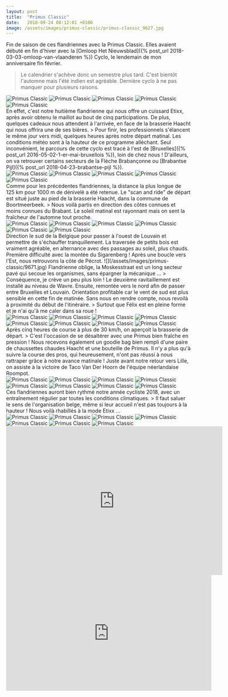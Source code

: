 ```yaml
---
layout: post
title:  "Primus Classic"
date:   2018-09-24 08:12:01 +0100
image: /assets/images/primus-classic/primus-classic_9627.jpg
---
```

Fin de saison de ces flandriennes avec la Primus Classic.
Elles avaient débuté en fin d'hiver avec la [Omloop Het Nieuwsblad]({% post_url 2018-03-03-omloop-van-vlaanderen %}) Cyclo, le lendemain de mon anniversaire fin février.
> Le calendrier s'achève donc un semestre plus tard.
C'est bientôt l'automne mais l'été indien est agréable.
Dernière cyclo à ne pas manquer pour plusieurs raisons.
<div class="gallery-box">
  <div class="gallery">
<img src="/assets/images/primus-classic/primus-classic_9623.jpg" title="" alt="Primus Classic" >
<img src="/assets/images/primus-classic/primus-classic_9624.jpg" title="" alt="Primus Classic" >
<img src="/assets/images/primus-classic/primus-classic_9625.jpg" title="" alt="Primus Classic" >
<img src="/assets/images/primus-classic/primus-classic_9626.jpg" title="Brasserie Haacht" alt="Primus Classic" >
<img src="/assets/images/primus-classic/primus-classic_9668.jpg" title="" alt="Primus Classic" >
</div>
</div>
En effet, c'est notre huitième flandrienne qui nous offre un cuissard Etixx, après avoir obtenu le maillot au bout de cinq participations.
De plus, quelques cadeaux nous attendent à l'arrivée, en face de la brasserie Haacht qui nous offrira une de ses bières.
> Pour finir, les professionnels s'élancent le même jour vers midi, quelques heures après notre départ matinal.
Les conditions météo sont à la hauteur de ce programme alléchant.
Seul inconvénient, le parcours de cette cyclo est tracé à l'est de [Bruxelles]({% post_url 2016-05-02-1-er-mai-bruxellois %}), loin de chez nous !
D'ailleurs, on va retrouver certains secteurs de la Flèche Brabançonne ou [Brabantse Pijl]({% post_url 2018-04-23-brabantse-pijl %}).
<div class="gallery-box">
  <div class="gallery">
<img src="/assets/images/primus-classic/primus-classic_9627.jpg" title="" alt="Primus Classic" >
<img src="/assets/images/primus-classic/primus-classic_9630.jpg" title="" alt="Primus Classic" >
<img src="/assets/images/primus-classic/primus-classic_9656.jpg" title="" alt="Primus Classic" >
<img src="/assets/images/primus-classic/primus-classic_9669.jpg" title="" alt="Primus Classic" >
<img src="/assets/images/primus-classic/primus-classic_9670.jpg" title="" alt="Primus Classic" >
</div>
</div>
Comme pour les précédentes flandriennes, la distance la plus longue de 125 km pour 1000 m de dénivelé a été retenue.
Le "scan and ride" de départ est situé juste au pied de la brasserie Haacht, dans la commune de Boortmeerbeek.
> Nous voilà partis en direction des côtes connues et moins connues du Brabant.
Le soleil matinal est rayonnant mais on sent la fraîcheur de l'automne tout proche.
<div class="gallery-box">
  <div class="gallery">
<img src="/assets/images/primus-classic/primus-classic_9628.jpg" title="" alt="Primus Classic" >
<img src="/assets/images/primus-classic/primus-classic_9629.jpg" title="" alt="Primus Classic" >
<img src="/assets/images/primus-classic/primus-classic_9633.jpg" title="" alt="Primus Classic" >
<img src="/assets/images/primus-classic/primus-classic_9636.jpg" title="" alt="Primus Classic" >
<img src="/assets/images/primus-classic/primus-classic_9658.jpg" title="" alt="Primus Classic" >
<img src="/assets/images/primus-classic/primus-classic_9666.jpg" title="" alt="Primus Classic" >
</div>
</div>
Direction le sud de la Belgique pour passer à l'ouest de Louvain et permettre de s'échauffer tranquillement.
La traversée de petits bois est vraiment agréable, en alternance avec des passages au soleil, plus chauds.
Première difficulté avec la montée du Sigarenberg !
Après une boucle vers l'Est, nous retrouvons la côte de Pécrot.
![](/assets/images/primus-classic/9671.jpg)
Flandrienne oblige, la Moskesstraat est un long secteur pavé qui secoue les organismes, sans épargner la mécanique ...
> Conséquence, je crève un peu plus loin !
Le deuxième ravitaillement est installé au niveau de Wavre.
Ensuite, remontée vers le nord afin de passer entre Bruxelles et Louvain.
Orientation profitable car le vent de sud est plus sensible en cette fin de matinée.
Sans nous en rendre compte, nous revoilà à proximité du début de l'itinéraire.
> Surtout que Félix est en pleine forme et je n'ai qu'à me caler dans sa roue !
<div class="gallery-box">
  <div class="gallery">
<img src="/assets/images/primus-classic/primus-classic_9631.jpg" title="" alt="Primus Classic" >
<img src="/assets/images/primus-classic/primus-classic_9632.jpg" title="" alt="Primus Classic" >
<img src="/assets/images/primus-classic/primus-classic_9634.jpg" title="" alt="Primus Classic" >
<img src="/assets/images/primus-classic/primus-classic_9635.jpg" title="" alt="Primus Classic" >
<img src="/assets/images/primus-classic/primus-classic_9657.jpg" title="la Moskesstraat" alt="Primus Classic" >
<img src="/assets/images/primus-classic/primus-classic_9659.jpg" title="" alt="Primus Classic" >
<img src="/assets/images/primus-classic/primus-classic_9671.jpg" title="" alt="Primus Classic" >
<img src="/assets/images/primus-classic/primus-classic_9675.jpg" title="" alt="Primus Classic" >
</div>
</div>
Après cinq heures de course à plus de 30 km/h, on aperçoit la brasserie de départ.
> C'est l'occasion de se désaltérer avec une Primus bien fraîche en pression !
Nous recevons également un goodie bag bien rempli d'une paire de chaussettes chaudes Haacht et une bouteille de Primus.
Il n'y a plus qu'à suivre la course des pros, qui heureusement, n'ont pas réussi à nous rattraper grâce à notre avance matinale !
Juste avant notre retour vers Lille, on assiste à la victoire de Taco Van Der Hoorn de l'équipe néerlandaise Roompot.
<div class="gallery-box">
  <div class="gallery">
<img src="/assets/images/primus-classic/primus-classic_9637.jpg" title="" alt="Primus Classic" >
<img src="/assets/images/primus-classic/primus-classic_9639.jpg" title="" alt="Primus Classic" >
<img src="/assets/images/primus-classic/primus-classic_9640.jpg" title="Avec modération ..." alt="Primus Classic" >
<img src="/assets/images/primus-classic/primus-classic_9641.jpg" title="" alt="Primus Classic" >
<img src="/assets/images/primus-classic/primus-classic_9642.jpg" title="Bon appétit !" alt="Primus Classic" >
<img src="/assets/images/primus-classic/primus-classic_9643.jpg" title="" alt="Primus Classic" >
<img src="/assets/images/primus-classic/primus-classic_9672.jpg" title="" alt="Primus Classic" >
<img src="/assets/images/primus-classic/primus-classic_9673.jpg" title="Que de bonnes directions !" alt="Primus Classic" >
</div>
</div>
Ces flandriennes auront bien rythmé notre année cycliste 2018, avec un entraînement régulier par toutes les conditions climatiques.
> Il faut saluer le sens de l'organisation belge, même si leur accueil n'est pas toujours à la hauteur !
Nous voilà rhabillés à la mode Etixx ...
<div class="gallery-box">
  <div class="gallery">
<img src="/assets/images/primus-classic/primus-classic_9644.jpg" title="" alt="Primus Classic" >
<img src="/assets/images/primus-classic/primus-classic_9645.jpg" title="Les échappés" alt="Primus Classic" >
<img src="/assets/images/primus-classic/primus-classic_9646.jpg" title="Le peloton" alt="Primus Classic" >
<img src="/assets/images/primus-classic/primus-classic_9647.jpg" title="" alt="Primus Classic" >
<img src="/assets/images/primus-classic/primus-classic_9650.jpg" title="" alt="Primus Classic" >
<img src="/assets/images/primus-classic/primus-classic_9651.jpg" title="Les attardés" alt="Primus Classic" >
<img src="/assets/images/primus-classic/primus-classic_9674.jpg" title="" alt="Primus Classic" >
</div>
</div>
<center><iframe src="https://www.strava.com/activities/1844355158/embed/67bb12e5654e48679a5db9a412bbe184186e50c8" width="590" height="405" frameborder="0" scrolling="no" data-mce-fragment="1"></iframe></center>
<center><iframe src="https://www.youtube.com/embed/__ysGbRwizY" width="560" height="315" frameborder="0" allowfullscreen="allowfullscreen" data-mce-fragment="1"></iframe></center>